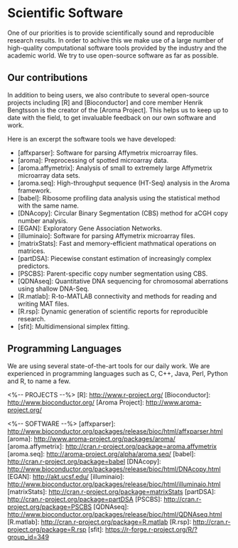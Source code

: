 # Scientific Software

One of our priorities is to provide scientifically sound and
reproducible research results.   In order to achive this we make use
of a large number of high-quality computational software tools
provided by the industry and the academic world.  We try to use
open-source software as far as possible.


## Our contributions
In addition to being users, we also contribute to several open-source
projects including [R] and [Bioconductor] and core member Henrik
Bengtsson is the creator of the [Aroma Project].  This helps us to keep
up to date with the field, to get invaluable feedback on our own
software and work.

Here is an excerpt the software tools we have developed:

* [affxparser]: Software for parsing Affymetrix microarray files.
* [aroma]: Preprocessing of spotted microarray data.
* [aroma.affymetrix]: Analysis of small to extremely large Affymetrix microarray data sets.
* [aroma.seq]: High-throughput sequence (HT-Seq) analysis in the Aroma framework.
* [babel]: Ribosome profiling data analysis using the statistical
  method with the same name.
* [DNAcopy]: Circular Binary Segmentation (CBS) method for aCGH copy
  number analysis.
* [EGAN]: Exploratory Gene Association Networks.
* [illuminaio]: Software for parsing Affymetrix microarray files.
* [matrixStats]: Fast and memory-efficient mathmatical operations on matrices.
* [partDSA]: Piecewise constant estimation of increasingly complex predictors.
* [PSCBS]: Parent-specific copy number segmentation using CBS.
* [QDNAseq]: Quantitative DNA sequencing for chromosomal aberrations using shallow DNA-Seq.
* [R.matlab]: R-to-MATLAB connectivity and methods for reading and writing MAT files.
* [R.rsp]: Dynamic generation of scientific reports for reproducible research.
* [sfit]: Multidimensional simplex fitting.


## Programming Languages
We are using several state-of-the-art tools for our daily work.
We are experienced in programming languages such as C, C++,
Java, Perl, Python and R, to name a few.


<%-- PROJECTS --%>
[R]: http://www.r-project.org/
[Bioconductor]: http://www.bioconductor.org/
[Aroma Project]: http://www.aroma-project.org/

<%-- SOFTWARE --%>
[affxparser]: http://www.bioconductor.org/packages/release/bioc/html/affxparser.html
[aroma]: http://www.aroma-project.org/packages/aroma/
[aroma.affymetrix]: http://cran.r-project.org/package=aroma.affymetrix
[aroma.seq]: http://aroma-project.org/alpha/aroma.seq/
[babel]: http://cran.r-project.org/package=babel
[DNAcopy]: http://www.bioconductor.org/packages/release/bioc/html/DNAcopy.html
[EGAN]: http://akt.ucsf.edu/
[illuminaio]: http://www.bioconductor.org/packages/release/bioc/html/illuminaio.html
[matrixStats]: http://cran.r-project.org/package=matrixStats
[partDSA]: http://cran.r-project.org/package=partDSA
[PSCBS]: http://cran.r-project.org/package=PSCBS
[QDNAseq]: http://www.bioconductor.org/packages/release/bioc/html/QDNAseq.html
[R.matlab]: http://cran.r-project.org/package=R.matlab
[R.rsp]: http://cran.r-project.org/package=R.rsp
[sfit]: https://r-forge.r-project.org/R/?group_id=349
